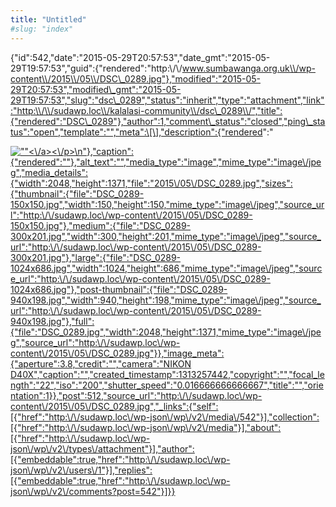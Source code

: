 ```yaml
---
title: "Untitled"
#slug: "index"
---
```


{"id":542,"date":"2015-05-29T20:57:53","date\_gmt":"2015-05-29T19:57:53","guid":{"rendered":"http:\\/\\/www.sumbawanga.org.uk\\/wp-content\\/2015\\/05\\/DSC\_0289.jpg"},"modified":"2015-05-29T20:57:53","modified\_gmt":"2015-05-29T19:57:53","slug":"dsc\_0289","status":"inherit","type":"attachment","link":"http:\\/\\/sudawp.loc\\/kalalasi-community\\/dsc\_0289\\/","title":{"rendered":"DSC\_0289"},"author":1,"comment\_status":"closed","ping\_status":"open","template":"","meta":\[\],"description":{"rendered":"

[![\"\"](\"http:\/\/sudawp.loc\/wp-content\/2015\/05\/DSC_0289-300x201.jpg\")<\\/a><\\/p>\\n"},"caption":{"rendered":""},"alt\_text":"","media\_type":"image","mime\_type":"image\\/jpeg","media\_details":{"width":2048,"height":1371,"file":"2015\\/05\\/DSC\_0289.jpg","sizes":{"thumbnail":{"file":"DSC\_0289-150x150.jpg","width":150,"height":150,"mime\_type":"image\\/jpeg","source\_url":"http:\\/\\/sudawp.loc\\/wp-content\\/2015\\/05\\/DSC\_0289-150x150.jpg"},"medium":{"file":"DSC\_0289-300x201.jpg","width":300,"height":201,"mime\_type":"image\\/jpeg","source\_url":"http:\\/\\/sudawp.loc\\/wp-content\\/2015\\/05\\/DSC\_0289-300x201.jpg"},"large":{"file":"DSC\_0289-1024x686.jpg","width":1024,"height":686,"mime\_type":"image\\/jpeg","source\_url":"http:\\/\\/sudawp.loc\\/wp-content\\/2015\\/05\\/DSC\_0289-1024x686.jpg"},"post-thumbnail":{"file":"DSC\_0289-940x198.jpg","width":940,"height":198,"mime\_type":"image\\/jpeg","source\_url":"http:\\/\\/sudawp.loc\\/wp-content\\/2015\\/05\\/DSC\_0289-940x198.jpg"},"full":{"file":"DSC\_0289.jpg","width":2048,"height":1371,"mime\_type":"image\\/jpeg","source\_url":"http:\\/\\/sudawp.loc\\/wp-content\\/2015\\/05\\/DSC\_0289.jpg"}},"image\_meta":{"aperture":3.8,"credit":"","camera":"NIKON D40X","caption":"","created\_timestamp":1313257442,"copyright":"","focal\_length":"22","iso":"200","shutter\_speed":"0.016666666666667","title":"","orientation":1}},"post":512,"source\_url":"http:\\/\\/sudawp.loc\\/wp-content\\/2015\\/05\\/DSC\_0289.jpg","\_links":{"self":\[{"href":"http:\\/\\/sudawp.loc\\/wp-json\\/wp\\/v2\\/media\\/542"}\],"collection":\[{"href":"http:\\/\\/sudawp.loc\\/wp-json\\/wp\\/v2\\/media"}\],"about":\[{"href":"http:\\/\\/sudawp.loc\\/wp-json\\/wp\\/v2\\/types\\/attachment"}\],"author":\[{"embeddable":true,"href":"http:\\/\\/sudawp.loc\\/wp-json\\/wp\\/v2\\/users\\/1"}\],"replies":\[{"embeddable":true,"href":"http:\\/\\/sudawp.loc\\/wp-json\\/wp\\/v2\\/comments?post=542"}\]}}](http:\/\/sudawp.loc\/wp-content\/2015\/05\/DSC_0289.jpg)